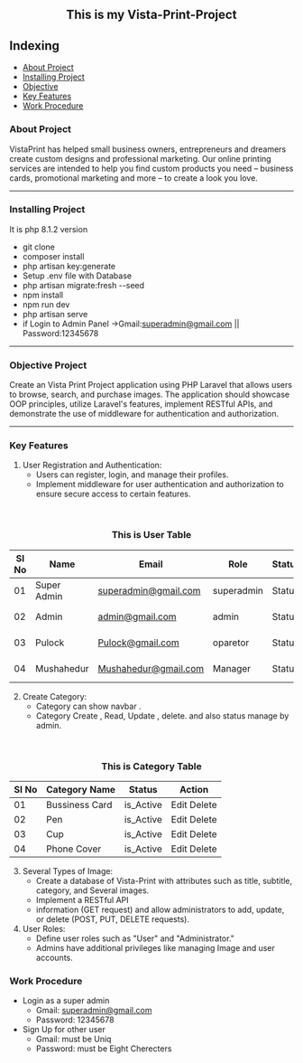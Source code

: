 <h2 align="center">This is my Vista-Print-Project</h2>


## Indexing
- [About Project](#about)
- [Installing  Project](#installing)
- [Objective  ](#objective)
- [Key Features](#features)
- [Work Procedure](#work_flow)

### About Project <a name="about"></a>
VistaPrint has helped small business owners, entrepreneurs and dreamers create custom designs and professional marketing. Our online printing services are intended to help you find custom products you need – business cards, promotional marketing and more – to create a look you love.

<hr>

### Installing Project <a name="installing"></a>
It is php 8.1.2 version
- git clone
- composer install
- php artisan key:generate
- Setup .env file with Database
- php artisan migrate:fresh --seed
- npm install
- npm run dev
- php artisan serve
- if Login to Admin Panel ->Gmail:superadmin@gmail.com || Password:12345678

<hr>

### Objective Project <a name="objective"></a>
 Create an Vista Print Project application using PHP Laravel that allows users to browse, search, and purchase images. The application should showcase OOP principles, utilize Laravel's features, implement RESTful APIs, and demonstrate the use of middleware for authentication and authorization.

<hr>

### Key Features <a name="features"></a>
1. User Registration and Authentication: 
    - Users can register, login, and manage their profiles. 
    - Implement middleware for user authentication and authorization to ensure secure access to certain features.
<br>
<h3 align="center">This is User Table</h3>


| SI No   | Name    |    Email              | Role      | Status      | Action       |
| ------- | --------| --------------------- | --------------| ------ | -------------|
| 01 | Super Admin  | superadmin@gmail.com  | superadmin| Status     | ............ |
| 02 |  Admin  | admin@gmail.com  | admin| Status   |Edit   Delete  |
| 03 | Pulock  | Pulock@gmail.com  | oparetor| Status  |Edit   Delete   |
| 04 | Mushahedur  | Mushahedur@gmail.com  | Manager| Status     |Edit   Delete   |

2. Create Category: 
    - Category can show navbar . 
    - Category Create , Read, Update , delete. and also status manage by admin.

<br>
<h3 align="center">This is Category Table</h3>


| SI No   | Category Name    | Status                 | Action       |
| ------- | -----------------| --------------------- | --------------| 
| 01 | Bussiness Card  |  is_Active     | Edit   Delete |
| 02 |  Pen    | is_Active     |Edit   Delete  |
| 03 | Cup   | is_Active     |Edit   Delete   |
| 04 | Phone Cover  |  is_Active |Edit   Delete   |

3. Several Types of Image: 
    - Create a database of Vista-Print with attributes such as title, subtitle, category, and Several images. 
    - Implement a RESTful API 
    - information (GET request) and allow administrators to add, update, or delete  (POST, PUT, DELETE requests).
 4. User Roles: 
    - Define user roles such as "User" and "Administrator." 
    - Admins have additional privileges like managing Image and user accounts.


### Work Procedure <a name="work_flow"></a>

- Login as a super admin 
    - Gmail: superadmin@gmail.com
    - Password: 12345678
- Sign Up for other user 
    - Gmail: must be Uniq
    - Password: must be Eight Cherecters

